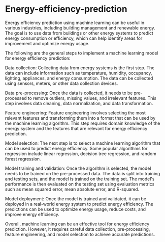 # Energy-efficiency-prediction


Energy efficiency prediction using machine learning can be useful in various industries, including building management and renewable energy. The goal is to use data from buildings or other energy systems to predict energy consumption or efficiency, which can help identify areas for improvement and optimize energy usage.

The following are the general steps to implement a machine learning model for energy efficiency prediction:

Data collection: Collecting data from energy systems is the first step. The data can include information such as temperature, humidity, occupancy, lighting, appliances, and energy consumption. The data can be collected using sensors, meters, or other data collection devices.

Data pre-processing: Once the data is collected, it needs to be pre-processed to remove outliers, missing values, and irrelevant features. This step involves data cleaning, data normalization, and data transformation.

Feature engineering: Feature engineering involves selecting the most relevant features and transforming them into a format that can be used by the machine learning algorithm. This step requires domain knowledge of the energy system and the features that are relevant for energy efficiency prediction.

Model selection: The next step is to select a machine learning algorithm that can be used to predict energy efficiency. Some popular algorithms for regression include linear regression, decision tree regression, and random forest regression.

Model training and validation: Once the algorithm is selected, the model needs to be trained on the pre-processed data. The data is split into training and testing sets, and the model is trained on the training set. The model's performance is then evaluated on the testing set using evaluation metrics such as mean squared error, mean absolute error, and R-squared.

Model deployment: Once the model is trained and validated, it can be deployed in a real-world energy system to predict energy efficiency. The predictions can be used to optimize energy usage, reduce costs, and improve energy efficiency.

Overall, machine learning can be an effective tool for energy efficiency prediction. However, it requires careful data collection, pre-processing, feature engineering, and model selection to achieve accurate predictions.
